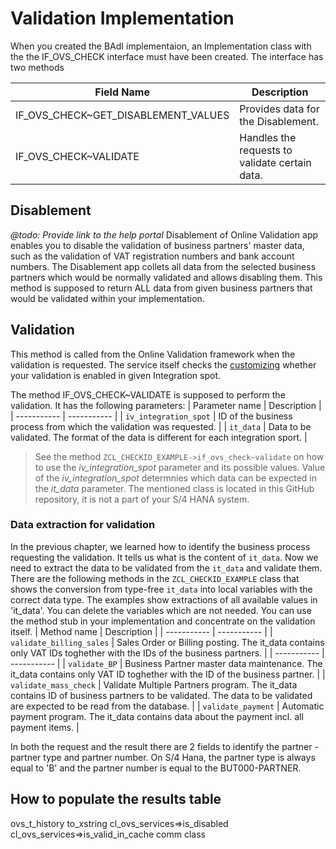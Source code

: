 # Validation Implementation
When you created the BAdI implementaion, an Implementation class with the the IF_OVS_CHECK interface must have been created. The interface has two methods


| Field Name | Description |
| ----------- | ----------- |
| IF_OVS_CHECK~GET_DISABLEMENT_VALUES | Provides data for the Disablement. |
| IF_OVS_CHECK~VALIDATE | Handles the requests to validate certain data.  |

## Disablement
*@todo: Provide link to the help portal*
Disablement of Online Validation app enables you to disable the validation of business partners' master data, such as the validation of VAT registration numbers and bank account numbers.
The Disablement app collets all data from the selected business partners which would be normally validated and allows disabling them. This method is supposed to return ALL data from given business partners that would be validated within your implementation. 

## Validation
This method is called from the Online Validation framework when the validation is requested. The service itself checks the [customizing](Customizing.md) whether your validation is enabled in given Integration spot. 

The method IF_OVS_CHECK~VALIDATE is supposed to perform the validation. It has the following parameters: 
| Parameter name | Description |
| ----------- | ----------- |
| `iv_integration_spot` | ID of the business process from which the validation was requested. |
| `it_data` | Data to be validated. The format of the data is different for each integration sport. |

> See the method `ZCL_CHECKID_EXAMPLE->if_ovs_check~validate` on how to use the *iv_integration_spot* parameter and its possible values. Value of the *iv_integration_spot* determnies which data can be expected in the *it_data* parameter. The mentioned class is located in this GitHub repository, it is not a part of your S/4 HANA system. 

### Data extraction for validation
In the previous chapter, we learned how to identify the business process requesting the validation. It tells us  what is the content of `it_data`. Now we need to extract the data to be validated from the `it_data` and validate them. 
There are the following methods in the `ZCL_CHECKID_EXAMPLE` class that shows the conversion from type-free `it_data` into local variables with the correct data type. The examples show extractions of all available values in 'it_data'. You can delete the variables which are not needed. 
You can use the method stub in your implementation and concentrate on the validation itself. 
| Method name | Description |
| ----------- | ----------- |
| `validate_billing_sales` | Sales Order or Billing posting. The it_data contains only VAT IDs toghether with the IDs of the business partners. |
| ----------- | ----------- |
| `validate_BP` | Business Partner master data maintenance. The it_data contains only VAT ID toghether with the ID of the business partner.  |
| `validate_mass_check` | Validate Multiple Partners program. The it_data contains ID of business partners to be validated. The data to be validated are expected to be read from the database. |
| `validate_payment` | Automatic payment program. The it_data contains data about the payment incl. all payment items. |

In both the request and the result there are 2 fields to identify the partner - partner type and partner number. On S/4 Hana, the partner type is always equal to 'B'  and the partner number is equal to the BUT000-PARTNER. 


## How to populate the results table
ovs_t_history
to_xstring
 cl_ovs_services=>is_disabled
 cl_ovs_services=>is_valid_in_cache
 comm class